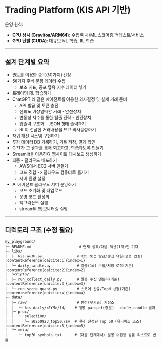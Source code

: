 # Trading Platform (KIS API 기반)

운영 원칙:  
- **CPU 상시 (Graviton/ARM64)**: 수집/피처/ML 스코어링/백테스트/서비스  
- **GPU 단발 (CUDA)**: 대규모 ML 학습, RL 학습  
---

## 설계 단계별 요약

* 퀀트를 이용한 종목(50가지) 선정
* 50가지 주식 분봉 데이터 수집
  * 보조 지표, 공포 탑욕 지수 데이터 넣기 
* 트레이딩 RL 학습하기
* ChatGPT 와 같은 에이전트를 이용한 의사결정 및 실제 거래 준비
  * API 발급 및 토큰 충전
  * 신뢰도 이상일때만 거래 - 안전장치
  * 변동성 지수를 통한 탈출 전략 - 안전장치
  * 입출력 구조화 - JSON 형태 출력하기
  * RL이 전달한 거래내용을 보고 의사결정하기
 * 재귀 개선 시스템 구현하기
  * 투자 데이터 DB 기록하기, 기록 저장, 결과 학인
  * GPT가 그 결과를 통해 회고하고, 학습하도록 만들기
  * Streamlit을 이용하여 웹사이트 대시보드 생성하기
 * 최종 - 클라우드 배포하기
   * AWS에서 EC2 서버 만들기
   * 코드 깃헙 -> 클라우드 컴퓨터로 옮기기
   * 서버 환경 설정
 * AI 에이전트 클라우드 서버 운영하기
   * 코드 초기화 및 재업로드
   * 운영 코드 활성화
   * 백그라운드 실행
   * streamlit 웹 모니터링 실행
---

## 디렉토리 구조 (수정 필요)

```
my_playground/
├─ README.md                      # 현재 상태/다음 액션(1개)만 기재
├─ libs/
│  ├─ kis_auth.py                # KIS 토큰 발급/갱신 유틸(공용 인증)  :contentReference[oaicite:1]{index=1}
│  └─ daily_candle.py            # 일봉(1d) 수집/저장 로직(기존)       :contentReference[oaicite:2]{index=2}
├─ scripts/
│  ├─ run_collect_daily.py       # 일봉 수집 엔트리(기존)              :contentReference[oaicite:3]{index=3}
│  └─ run_score_quant.py         # 스코어 산출/TopN 선정(기존)         :contentReference[oaicite:4]{index=4}
├─ data/
│  ├─ raw/                       # 원천(무가공) 저장소
│  │  └─ kis_daily/<SYM>/1d/    # 일봉 parquet(증분) - daily_candle 결과
│  ├─ proc/
│  │  └─ selection/
│  │     └─ 20250923_top50.csv  # 현재 선정된 Top 50 (유니버스 소스)   :contentReference[oaicite:5]{index=5}
│  └─ meta/
│     └─ top50_symbols.txt      # (다음 단계에서) 분봉 수집용 심볼 리스트로 변환
```
